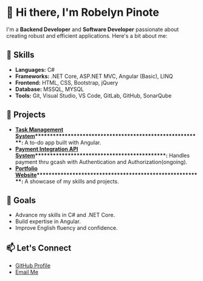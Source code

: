 # 👋 Hi there, I'm Robelyn Pinote

I'm a **Backend Developer** and **Software Developer** passionate about creating robust and efficient applications. Here's a bit about me:

## 🌟 Skills

- **Languages:** C#
- **Frameworks:** .NET Core, ASP.NET MVC, Angular (Basic), LINQ
- **Frontend:** HTML, CSS, Bootstrap, jQuery
- **Database:** MSSQL, MYSQL
- **Tools:** Git, Visual Studio, VS Code, GitLab, GitHub, SonarQube

## 💼 Projects

- **[Task Management System](#)****\*\*\*\*\*\*\*\*\*\*\*\*\*\*\*\*\*\*\*\*\*\*\*\*\*\*\*\*\*\*\*\*\*\*\*\*\*\*\*\*\*\*\*\*\*\*\*\*\*\*\*\*:** A to-do app built with Angular.
- [**Payment Integration API System**](#)**\*\*\*\*\*\*\*\*\*\*\*\*\*\*\*\*\*\*\*\*\*\*\*\*\*\*\*\*\*\*\*\*\*\*\*\*\*\*\*\*\*\*\*\*:** Handles payment thru gcash with Authentication and Authorization(ongoing).
- **[Portfolio Website](#)****\*\*\*\*\*\*\*\*\*\*\*\*\*\*\*\*\*\*\*\*\*\*\*\*\*\*\*\*\*\*\*\*\*\*\*\*\*\*\*\*\*\*\*\*\*\*\*\*\*\*\*\*:** A showcase of my skills and projects.

## 🎯 Goals

- Advance my skills in C# and .NET Core.
- Build expertise in Angular.
- Improve English fluency and confidence.

## 📫 Let's Connect

- [GitHub Profile](https://github.com/robelyn-25/rpinote)
- [Email Me](mailto\:robelynpinote@gmail.com)
